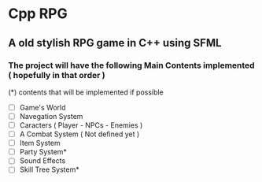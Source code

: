 # Cpp RPG
## A old stylish RPG game in C++ using SFML
### The project will have the following Main Contents implemented ( hopefully in that order )
(*) contents that will be implemented if possible

- [ ] Game's World
- [ ] Navegation System
- [ ] Caracters ( Player - NPCs - Enemies )
- [ ] A Combat System ( Not defined yet )
- [ ] Item System
- [ ] Party System*
- [ ] Sound Effects
- [ ] Skill Tree System*
